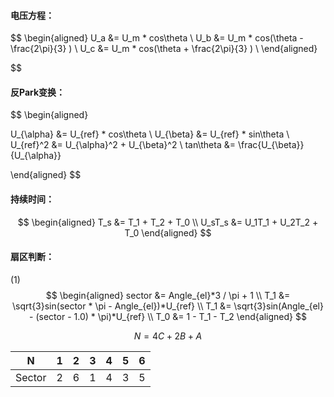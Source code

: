 #### 电压方程：
$$
\begin{aligned}
U_a &= U_m * cos\theta \\
U_b &= U_m * cos(\theta - \frac{2\pi}{3} ) \\
U_c &= U_m * cos(\theta + \frac{2\pi}{3} ) \\
\end{aligned}

$$
#### 反Park变换：
$$
\begin{aligned}

U_{\alpha} &= U_{ref} * cos\theta \\
U_{\beta}  &= U_{ref} * sin\theta \\
U_{ref}^2  &= U_{\alpha}^2 + U_{\beta}^2 \\
tan\theta  &= \frac{U_{\beta}}{U_{\alpha}}

\end{aligned}
$$
#### 持续时间：
$$
\begin{aligned}
T_s &= T_1 + T_2 + T_0 \\
U_sT_s &= U_1T_1 + U_2T_2 + T_0
\end{aligned}
$$

#### 扇区判断：
(1)
$$
\begin{aligned}
sector &= Angle_{el}*3 / \pi + 1 \\
T_1 &= \sqrt{3}sin(sector * \pi - Angle_{el})*U_{ref} \\
T_1 &= \sqrt{3}sin(Angle_{el} - (sector - 1.0) * \pi)*U_{ref} \\
T_0 &= 1 - T_1 - T_2
\end{aligned}
$$


$$
N=4C + 2B + A
$$

|   N    | 1   | 2   | 3   | 4   | 5   | 6   |
|:------:| --- | --- | --- | --- | --- | --- |
| Sector | 2   | 6   | 1   | 4   | 3   | 5   |


